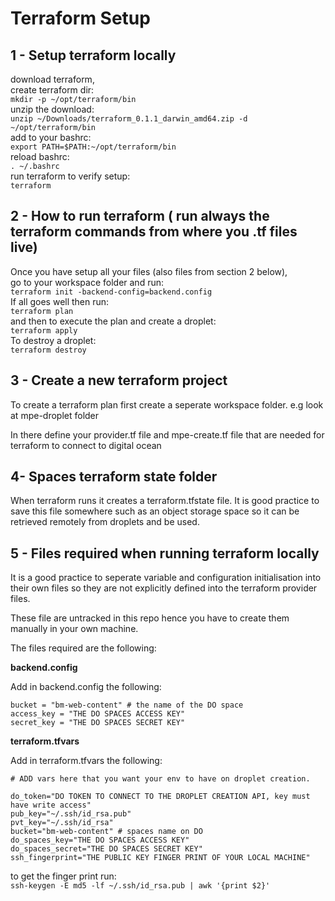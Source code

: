 # Terraform Setup

## 1 - Setup terraform locally   
download terraform,     
create terraform dir:  
```mkdir -p ~/opt/terraform/bin```  
unzip the download:  
```unzip ~/Downloads/terraform_0.1.1_darwin_amd64.zip -d ~/opt/terraform/bin```  
add to your bashrc:  
```export PATH=$PATH:~/opt/terraform/bin```  
reload bashrc:  
```. ~/.bashrc```  
run terraform to verify setup:  
```terraform```


## 2 - How to run terraform  ( run always the terraform commands from where you .tf files live)
Once you have setup all your files (also files from section 2 below),   
go to your workspace folder and run:  
```terraform init -backend-config=backend.config```  
If all goes well then run:  
```terraform plan```  
and then to execute the plan and create a droplet:  
```terraform apply```  
To destroy a droplet:  
```terraform destroy```     

## 3 - Create a new terraform project
To create a terraform plan first create a seperate workspace folder.
e.g look at mpe-droplet folder

In there define your provider.tf file and mpe-create.tf file that are needed for terraform to connect to digital ocean 

## 4- Spaces terraform state folder
When terraform runs it creates a terraform.tfstate file.
It is good practice to save this file somewhere such as an object storage space so it can be retrieved remotely from droplets and be used.

## 5 - Files required when running terraform locally 
It is a good practice to seperate variable and configuration initialisation into their own files so they are not explicitly defined into the terraform provider files. 

These file are untracked in this repo hence you have to create them manually in your own machine. 

The files required are the following: 

**backend.config**

Add in backend.config the following:

```
bucket = "bm-web-content" # the name of the DO space
access_key = "THE DO SPACES ACCESS KEY"
secret_key = "THE DO SPACES SECRET KEY"
```

**terraform.tfvars**

Add in terraform.tfvars the following:

```
# ADD vars here that you want your env to have on droplet creation.

do_token="DO TOKEN TO CONNECT TO THE DROPLET CREATION API, key must have write access"
pub_key="~/.ssh/id_rsa.pub"
pvt_key="~/.ssh/id_rsa"
bucket="bm-web-content" # spaces name on DO
do_spaces_key="THE DO SPACES ACCESS KEY"
do_spaces_secret="THE DO SPACES SECRET KEY"
ssh_fingerprint="THE PUBLIC KEY FINGER PRINT OF YOUR LOCAL MACHINE" 
```
to get the finger print run:    
```ssh-keygen -E md5 -lf ~/.ssh/id_rsa.pub | awk '{print $2}'```